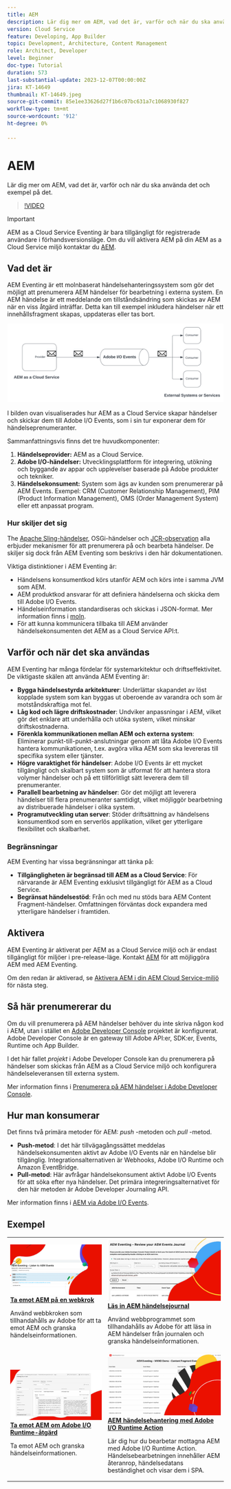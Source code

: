 ```yaml
---
title: AEM
description: Lär dig mer om AEM, vad det är, varför och när du ska använda det och exempel på det.
version: Cloud Service
feature: Developing, App Builder
topic: Development, Architecture, Content Management
role: Architect, Developer
level: Beginner
doc-type: Tutorial
duration: 573
last-substantial-update: 2023-12-07T00:00:00Z
jira: KT-14649
thumbnail: KT-14649.jpeg
source-git-commit: 85e1ee33626d27f1b6c07bc631a7c1068930f827
workflow-type: tm+mt
source-wordcount: '912'
ht-degree: 0%

---
```



# AEM

Lär dig mer om AEM, vad det är, varför och när du ska använda det och exempel på det.

>[!VIDEO](https://video.tv.adobe.com/v/3426686?quality=12&learn=on)

>[!IMPORTANT]
>
>AEM as a Cloud Service Eventing är bara tillgängligt för registrerade användare i förhandsversionsläge. Om du vill aktivera AEM på din AEM as a Cloud Service miljö kontaktar du [AEM](mailto:grp-aem-events@adobe.com).

## Vad det är

AEM Eventing är ett molnbaserat händelsehanteringssystem som gör det möjligt att prenumerera AEM händelser för bearbetning i externa system. En AEM händelse är ett meddelande om tillståndsändring som skickas av AEM när en viss åtgärd inträffar. Detta kan till exempel inkludera händelser när ett innehållsfragment skapas, uppdateras eller tas bort.

![AEM](./assets/aem-eventing.png)

I bilden ovan visualiserades hur AEM as a Cloud Service skapar händelser och skickar dem till Adobe I/O Events, som i sin tur exponerar dem för händelseprenumeranter.

Sammanfattningsvis finns det tre huvudkomponenter:

1. **Händelseprovider:** AEM as a Cloud Service.
1. **Adobe I/O-händelser:** Utvecklingsplattform för integrering, utökning och byggande av appar och upplevelser baserade på Adobe produkter och tekniker.
1. **Händelsekonsument:** System som ägs av kunden som prenumererar på AEM Events. Exempel: CRM (Customer Relationship Management), PIM (Product Information Management), OMS (Order Management System) eller ett anpassat program.

### Hur skiljer det sig

The [Apache Sling-händelser](https://sling.apache.org/documentation/bundles/apache-sling-eventing-and-job-handling.html), OSGi-händelser och [JCR-observation](https://jackrabbit.apache.org/oak/docs/features/observation.html) alla erbjuder mekanismer för att prenumerera på och bearbeta händelser. De skiljer sig dock från AEM Eventing som beskrivs i den här dokumentationen.

Viktiga distinktioner i AEM Eventing är:

- Händelsens konsumentkod körs utanför AEM och körs inte i samma JVM som AEM.
- AEM produktkod ansvarar för att definiera händelserna och skicka dem till Adobe I/O Events.
- Händelseinformation standardiseras och skickas i JSON-format. Mer information finns i [moln](https://cloudevents.io/).
- För att kunna kommunicera tillbaka till AEM använder händelsekonsumenten det AEM as a Cloud Service API:t.


## Varför och när det ska användas

AEM Eventing har många fördelar för systemarkitektur och driftseffektivitet. De viktigaste skälen att använda AEM Eventing är:

- **Bygga händelsestyrda arkitekturer**: Underlättar skapandet av löst kopplade system som kan byggas ut oberoende av varandra och som är motståndskraftiga mot fel.
- **Låg kod och lägre driftskostnader**: Undviker anpassningar i AEM, vilket gör det enklare att underhålla och utöka system, vilket minskar driftskostnaderna.
- **Förenkla kommunikationen mellan AEM och externa system**: Eliminerar punkt-till-punkt-anslutningar genom att låta Adobe I/O Events hantera kommunikationen, t.ex. avgöra vilka AEM som ska levereras till specifika system eller tjänster.
- **Högre varaktighet för händelser**: Adobe I/O Events är ett mycket tillgängligt och skalbart system som är utformat för att hantera stora volymer händelser och på ett tillförlitligt sätt leverera dem till prenumeranter.
- **Parallell bearbetning av händelser**: Gör det möjligt att leverera händelser till flera prenumeranter samtidigt, vilket möjliggör bearbetning av distribuerade händelser i olika system.
- **Programutveckling utan server**: Stöder driftsättning av händelsens konsumentkod som en serverlös applikation, vilket ger ytterligare flexibilitet och skalbarhet.

### Begränsningar

AEM Eventing har vissa begränsningar att tänka på:

- **Tillgängligheten är begränsad till AEM as a Cloud Service**: För närvarande är AEM Eventing exklusivt tillgängligt för AEM as a Cloud Service.
- **Begränsat händelsestöd**: Från och med nu stöds bara AEM Content Fragment-händelser. Omfattningen förväntas dock expandera med ytterligare händelser i framtiden.

## Aktivera

AEM Eventing är aktiverat per AEM as a Cloud Service miljö och är endast tillgängligt för miljöer i pre-release-läge. Kontakt [AEM](mailto:grp-aem-events@adobe.com) för att möjliggöra AEM med AEM Eventing.

Om den redan är aktiverad, se [Aktivera AEM i din AEM Cloud Service-miljö](https://developer.adobe.com/experience-cloud/experience-manager-apis/guides/events/#enable-aem-events-on-your-aem-cloud-service-environment) för nästa steg.

## Så här prenumererar du

Om du vill prenumerera på AEM händelser behöver du inte skriva någon kod i AEM, utan i stället en [Adobe Developer Console](https://developer.adobe.com/) projektet är konfigurerat. Adobe Developer Console är en gateway till Adobe API:er, SDK:er, Events, Runtime och App Builder.

I det här fallet _projekt_ i Adobe Developer Console kan du prenumerera på händelser som skickas från AEM as a Cloud Service miljö och konfigurera händelseleveransen till externa system.

Mer information finns i [Prenumerera på AEM händelser i Adobe Developer Console](https://developer.adobe.com/experience-cloud/experience-manager-apis/guides/events/#how-to-subscribe-to-aem-events-in-the-adobe-developer-console).

## Hur man konsumerar

Det finns två primära metoder för AEM: _push_ -metoden och _pull_ -metod.

- **Push-metod**: I det här tillvägagångssättet meddelas händelsekonsumenten aktivt av Adobe I/O Events när en händelse blir tillgänglig. Integrationsalternativen är Webhooks, Adobe I/O Runtime och Amazon EventBridge.
- **Pull-metod**: Här avfrågar händelsekonsument aktivt Adobe I/O Events för att söka efter nya händelser. Det primära integreringsalternativet för den här metoden är Adobe Developer Journaling API.

Mer information finns i [AEM via Adobe I/O Events](https://developer.adobe.com/experience-cloud/experience-manager-apis/guides/events/#aem-events-processing-via-adobe-io).

## Exempel

<table>
  <tr>
    <td>
        <a  href="./examples/webhook.md"><img alt="Ta emot AEM på en webkrok" src="./assets/examples/webhook/webhook-example.png"/></a>
        <div><strong><a href="./examples/webhook.md">Ta emot AEM på en webkrok</a></strong></div>
        <p>
          Använd webbkroken som tillhandahålls av Adobe för att ta emot AEM och granska händelseinformationen.
        </p>
      </td>
      <td>
        <a  href="./examples/journaling.md"><img alt="Läs in AEM händelsejournal" src="./assets/examples/journaling/eventing-journal.png"/></a>
        <div><strong><a href="./examples/journaling.md">Läs in AEM händelsejournal</a></strong></div>
        <p>
          Använd webbprogrammet som tillhandahålls av Adobe för att läsa in AEM händelser från journalen och granska händelseinformationen.
        </p>
      </td>
    </tr>
  <tr>
    <td>
        <a  href="./examples/runtime-action.md"><img alt="Ta emot AEM om Adobe I/O Runtime-åtgärd" src="./assets/examples/runtime-action/eventing-runtime.png"/></a>
        <div><strong><a href="./examples/runtime-action.md">Ta emot AEM om Adobe I/O Runtime-åtgärd</a></strong></div>
        <p>
          Ta emot AEM och granska händelseinformationen.
        </p>
      </td>
      <td>
        <a  href="./examples/event-processing-using-runtime-action.md"><img alt="AEM händelsehantering med Adobe I/O Runtime Action" src="./assets/examples/event-processing-using-runtime-action/event-processing.png"/></a>
        <div><strong><a href="./examples/event-processing-using-runtime-action.md">AEM händelsehantering med Adobe I/O Runtime Action</a></strong></div>
        <p>
          Lär dig hur du bearbetar mottagna AEM med Adobe I/O Runtime Action. Händelsebearbetningen innehåller AEM återanrop, händelsedatans beständighet och visar dem i SPA.
        </p>
      </td>
  </tr>    
</table>
